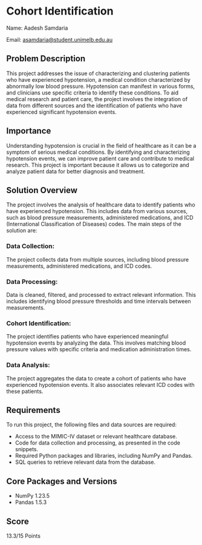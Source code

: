 # Cohort Identification
Name: Aadesh Samdaria

Email: asamdaria@student.unimelb.edu.au

## Problem Description
This project addresses the issue of characterizing and clustering patients who have experienced hypotension, a medical condition characterized by abnormally low blood pressure. Hypotension can manifest in various forms, and clinicians use specific criteria to identify these conditions. To aid medical research and patient care, the project involves the integration of data from different sources and the identification of patients who have experienced significant hypotension events.

## Importance
Understanding hypotension is crucial in the field of healthcare as it can be a symptom of serious medical conditions. By identifying and characterizing hypotension events, we can improve patient care and contribute to medical research. This project is important because it allows us to categorize and analyze patient data for better diagnosis and treatment.

## Solution Overview
The project involves the analysis of healthcare data to identify patients who have experienced hypotension. This includes data from various sources, such as blood pressure measurements, administered medications, and ICD (International Classification of Diseases) codes. The main steps of the solution are:

### Data Collection: 
The project collects data from multiple sources, including blood pressure measurements, administered medications, and ICD codes.

### Data Processing: 
Data is cleaned, filtered, and processed to extract relevant information. This includes identifying blood pressure thresholds and time intervals between measurements.

### Cohort Identification: 
The project identifies patients who have experienced meaningful hypotension events by analyzing the data. This involves matching blood pressure values with specific criteria and medication administration times.

### Data Analysis: 
The project aggregates the data to create a cohort of patients who have experienced hypotension events. It also associates relevant ICD codes with these patients.

## Requirements
To run this project, the following files and data sources are required:

- Access to the MIMIC-IV dataset or relevant healthcare database.
- Code for data collection and processing, as presented in the code snippets.
- Required Python packages and libraries, including NumPy and Pandas.
- SQL queries to retrieve relevant data from the database.

## Core Packages and Versions
- NumPy 1.23.5
- Pandas 1.5.3

## Score
13.3/15 Points
